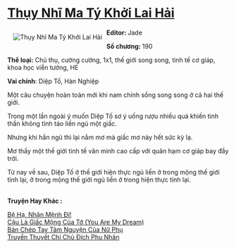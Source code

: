 <a href="https://utruyen.com/thuy-nhi-ma-ty-khoi-lai-hai/17734/" title="Thụy Nhĩ Ma Tý Khởi Lai Hải"><h1>Thụy Nhĩ Ma Tý Khởi Lai Hải</h1></a><div style="display:table"><img align="right" style="float: left; padding: 10px;" src="https://utruyen.com/images/story/200x260/thuy-nhi-ma-ty-khoi-lai-hai.jpg" alt="Thụy Nhĩ Ma Tý Khởi Lai Hải"><b>Editor: </b>Jade<p></p><b>Số chương:</b> 190<p></p><b>Thể loại:</b> Chủ thụ, cường cường, 1x1, thế giới song song, tinh tế cơ giáp, khoa học viễn tưởng, HE<p></p><b>Vai chính</b>: Diệp Tố, Hàn Nghiệp<p></p>Một câu chuyện hoàn toàn mới khi nam chính sống song song ở cả hai thế giới.<p></p>Trong một lần ngoài ý muốn Diệp Tố sơ ý uống rượu nhiều quá khiến tinh thần không tỉnh táo liền ngủ một giấc.<p></p>Nhưng khi hắn ngủ thì lại nằm mơ mà giấc mơ này hết sức kỳ lạ.<p></p>Mơ thấy một thế giới tinh tế văn minh cao cấp với quân hạm cơ giáp bay đầy trời.<p></p>Từ nay về sau, Diệp Tố ở thế giới hiện thực ngủ liền ở trong mộng thế giới tỉnh lại, ở trong mộng thế giới ngủ liền ở trong hiện thực tỉnh lại.</div><p><br><b>Truyện Hay Khác :</b></p><a href="https://utruyen.com/be-ha-nhan-menh-di/17718/" alt="Bệ Hạ, Nhận Mệnh Đi!">Bệ Hạ, Nhận Mệnh Đi!</a><br/><a href="https://github.com/quanluxury/ngontinh_sac/tree/master/truyenhay/21927/" alt="Cậu Là Giấc Mộng Của Tớ (You Are My Dream)">Cậu Là Giấc Mộng Của Tớ (You Are My Dream)</a><br/><a href="https://truyenngontinhay.wordpress.com/2019/10/03/ban-chep-tay-tam-nguyen-cua-nu-phu/" alt="Bản Chép Tay Tâm Nguyện Của Nữ Phụ">Bản Chép Tay Tâm Nguyện Của Nữ Phụ</a><br/><a href="https://github.com/quanluxury/truyenhot/tree/master/truyenhay/8815/" alt="Truyền Thuyết Chi Chủ Đích Phu Nhân">Truyền Thuyết Chi Chủ Đích Phu Nhân</a><br/>
